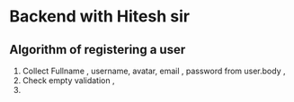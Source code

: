 # Backend with Hitesh sir
## Algorithm of registering a user 
1. Collect Fullname , username, avatar, email , password from  user.body ,
2. Check empty validation ,
3. 
